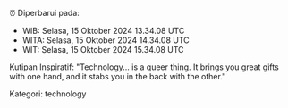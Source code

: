 ⏰ Diperbarui pada:
- WIB: Selasa, 15 Oktober 2024 13.34.08 UTC
- WITA: Selasa, 15 Oktober 2024 14.34.08 UTC
- WIT: Selasa, 15 Oktober 2024 15.34.08 UTC

Kutipan Inspiratif:
"Technology... is a queer thing. It brings you great gifts with one hand, and it stabs you in the back with the other."


Kategori: technology

